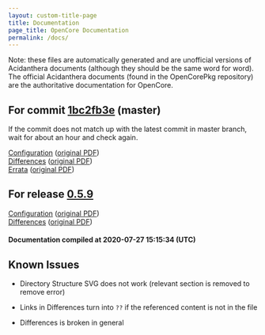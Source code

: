 ```yaml
---
layout: custom-title-page
title: Documentation
page_title: OpenCore Documentation
permalink: /docs/
---
```

Note: these files are automatically generated and are unofficial versions of Acidanthera documents (although they should be the same word for word). The official Acidanthera documents (found in the OpenCorePkg repository) are the authoritative documentation for OpenCore.

## For commit [1bc2fb3e](https://github.com/acidanthera/OpenCorePkg/tree/1bc2fb3eea1e082fd547cbbf5f9ae870dabbfa97) (master)

If the commit does not match up with the latest commit in master branch, wait for about an hour and check again.

[Configuration](latest/Configuration.html) ([original PDF](https://github.com/acidanthera/OpenCorePkg/blob/1bc2fb3eea1e082fd547cbbf5f9ae870dabbfa97/Docs/Configuration.pdf))
<br>
[Differences](latest/Differences.html) ([original PDF](https://github.com/acidanthera/OpenCorePkg/blob/1bc2fb3eea1e082fd547cbbf5f9ae870dabbfa97/Docs/Differences/Differences.pdf))
<br>
[Errata](latest/Errata.html) ([original PDF](https://github.com/acidanthera/OpenCorePkg/blob/1bc2fb3eea1e082fd547cbbf5f9ae870dabbfa97/Docs/Errata/Errata.pdf))

## For release [0.5.9](https://github.com/acidanthera/OpenCorePkg/tree/0.5.9)

[Configuration](release/Configuration.html) ([original PDF](https://github.com/acidanthera/OpenCorePkg/blob/0.5.9/Docs/Configuration.pdf))
<br>
[Differences](release/Differences.html) ([original PDF](https://github.com/acidanthera/OpenCorePkg/blob/0.5.9/Docs/Differences/Differences.pdf))

#### Documentation compiled at 2020-07-27 15:15:34 (UTC)

## Known Issues

* Directory Structure SVG does not work (relevant section is removed to remove error)

* Links in Differences turn into `??` if the referenced content is not in the file

* Differences is broken in general
